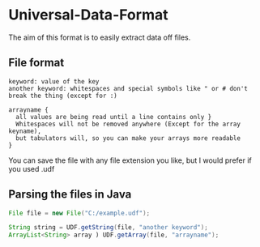 # Universal-Data-Format
The aim of this format is to easily extract data off files.

## File format
```
keyword: value of the key
another keyword: whitespaces and special symbols like " or # don't break the thing (except for :)

arrayname {
  all values are being read until a line contains only }
  Whitespaces will not be removed anywhere (Except for the array keyname), 
  but tabulators will, so you can make your arrays more readable
}
```
You can save the file with any file extension you like, but I would prefer if you used .udf

## Parsing the files in Java
```java
File file = new File("C:/example.udf");

String string = UDF.getString(file, "another keyword");
ArrayList<String> array ) UDF.getArray(file, "arrayname");
```
